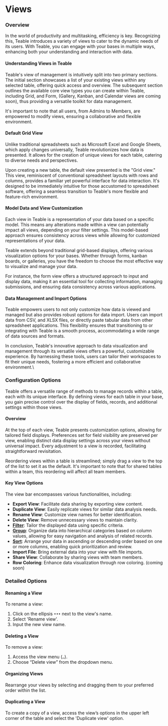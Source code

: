 # Views

### Overview

In the world of productivity and multitasking, efficiency is key. Recognizing this, Teable introduces a variety of views to cater to the dynamic needs of its users. With Teable, you can engage with your bases in multiple ways, enhancing both your understanding and interaction with data.

#### Understanding Views in Teable

Teable's view of management is intuitively split into two primary sections. The initial section showcases a list of your existing views within any selected table, offering quick access and overview. The subsequent section outlines the available core view types you can create within Teable, including Grid, and Form, (Gallery, Kanban, and Calendar views are coming soon), thus providing a versatile toolkit for data management.

It's important to note that all users, from Admins to Members, are empowered to modify views, ensuring a collaborative and flexible environment.

#### Default Grid View

Unlike traditional spreadsheets such as Microsoft Excel and Google Sheets, which apply changes universally, Teable revolutionizes how data is presented. It allows for the creation of unique views for each table, catering to diverse needs and perspectives.

Upon creating a new table, the default view presented is the "Grid view." This view, reminiscent of conventional spreadsheet layouts with rows and columns, provides a familiar yet powerful interface for data interaction. It's designed to be immediately intuitive for those accustomed to spreadsheet software, offering a seamless transition to Teable's more flexible and feature-rich environment.

#### Model Data and View Customization

Each view in Teable is a representation of your data based on a specific model. This means any alterations made within a view can potentially impact all views, depending on your filter settings. This model-based approach ensures consistency across views while allowing for customized representations of your data.

Teable extends beyond traditional grid-based displays, offering various visualization options for your bases. Whether through forms, kanban boards, or galleries, you have the freedom to choose the most effective way to visualize and manage your data.

For instance, the form view offers a structured approach to input and display data, making it an essential tool for collecting information, managing submissions, and ensuring data consistency across various applications.

#### Data Management and Import Options

Teable empowers users to not only customize how data is viewed and managed but also provides robust options for data import. Users can import data from CSV, and XLSX files, or directly paste tabular data from other spreadsheet applications. This flexibility ensures that transitioning to or integrating with Teable is a smooth process, accommodating a wide range of data sources and formats.

In conclusion, Teable's innovative approach to data visualization and management through its versatile views offers a powerful, customizable experience. By harnessing these tools, users can tailor their workspaces to fit their unique needs, fostering a more efficient and collaborative environment.\


### Configuration Options

Teable offers a versatile range of methods to manage records within a table, each with its unique interface. By defining views for each table in your base, you gain precise control over the display of fields, records, and additional settings within those views.

#### Overview

At the top of each view, Teable presents customization options, allowing for tailored field displays. Preferences set for field visibility are preserved per view, enabling distinct data display settings across your views without universal impact. Every adjustment to a view is recorded, facilitating straightforward revisitation.

Reordering views within a table is streamlined; simply drag a view to the top of the list to set it as the default. It's important to note that for shared tables within a team, this reordering will affect all team members.

#### Key View Options

The view bar encompasses various functionalities, including:

* **Export View**: Facilitate data sharing by exporting view content.
* **Duplicate View**: Easily replicate views for similar data analysis needs.
* **Rename View**: Customize view names for better identification.
* **Delete View**: Remove unnecessary views to maintain clarity.
* [**Filter**](filter.md): Tailor the displayed data using specific criteria.
* [**Group**](group.md): Organize data into hierarchical categories based on column values, allowing for easy navigation and analysis of related records.
* [**Sort**](sort.md): Arrange your data in ascending or descending order based on one or more columns, enabling quick prioritization and review.
* **Import File**: Bring external data into your view with file imports.
* **Share View**: Collaborate by sharing views with team members.
* **Row Coloring**: Enhance data visualization through row coloring. (coming soon)

### Detailed Options

#### Renaming a View

To rename a view:

1. Click on the ellipsis `•••` next to the view's name.
2. Select 'Rename view'.
3. Input the new view name.

#### Deleting a View

To remove a view:

1. Access the view menu (`…`).
2. Choose “Delete view” from the dropdown menu.

#### Organizing Views

Rearrange your views by selecting and dragging them to your preferred order within the list.

#### Duplicating a View

To create a copy of a view, access the view’s options in the upper left corner of the table and select the 'Duplicate view' option.

